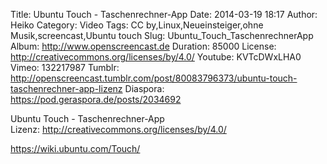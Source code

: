 Title: Ubuntu Touch - Taschenrechner-App
Date: 2014-03-19 18:17
Author: Heiko
Category: Video
Tags: CC by,Linux,Neueinsteiger,ohne Musik,screencast,Ubuntu touch
Slug: Ubuntu_Touch_TaschenrechnerApp
Album: http://www.openscreencast.de
Duration: 85000
License: http://creativecommons.org/licenses/by/4.0/
Youtube: KVTcDWxLHA0
Vimeo: 132217987
Tumblr: http://openscreencast.tumblr.com/post/80083796373/ubuntu-touch-taschenrechner-app-lizenz
Diaspora: https://pod.geraspora.de/posts/2034692

Ubuntu Touch - Taschenrechner-App  
Lizenz: <http://creativecommons.org/licenses/by/4.0/>  
  
<https://wiki.ubuntu.com/Touch/>

